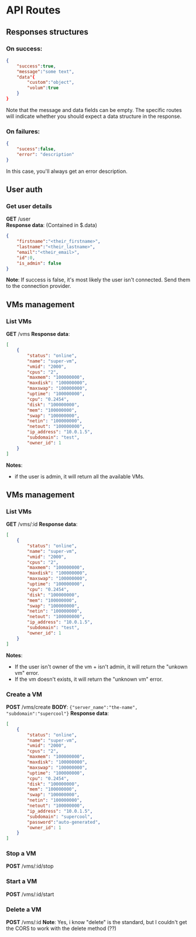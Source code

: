 # API Routes
## Responses structures
###  On success:
```json
{
    "success":true,
    "message":"some text",
    "data"{
        "custom":"object",
        "volum":true
    }
}
```  
Note that the message and data fields can be empty. The specific routes will indicate whether you should expect a data structure in the response.  
   
### On failures:
```json
{
    "sucess":false,
    "error": "description"
}
```
In this case, you'll always get an error description.


## User auth
### Get user details
**GET** /user  
**Response data**: (Contained in $.data)  
```json
{
    "firstname":"<their_firstname>",
    "lastname":"<their_lastname>",
    "email":"<their_email>",
    "id":0,
    "is_admin": false
}
```
**Note**: If success is false, it's most likely the user isn't connected. Send them to the connection provider.

## VMs management
### List VMs
**GET** /vms
**Response data**: 
```json
[
    {
        "status": "online",
        "name": "super-vm",
        "vmid": "2000",
        "cpus": "2",
        "maxmem": "100000000",
        "maxdisk": "100000000",
        "maxswap": "100000000",
        "uptime": "100000000",
        "cpu": "0.2454",
        "disk": "100000000",
        "mem": "100000000",
        "swap": "100000000",
        "netin": "100000000",
        "netout": "100000000",
        "ip_address": "10.0.1.5",
        "subdomain": "test",
        "owner_id": 1
    }
]
```
**Notes**: 
- if the user is admin, it will return all the available VMs.

## VMs management
### List VMs
**GET** /vms/:id
**Response data**: 
```json
[
    {
        "status": "online",
        "name": "super-vm",
        "vmid": "2000",
        "cpus": "2",
        "maxmem": "100000000",
        "maxdisk": "100000000",
        "maxswap": "100000000",
        "uptime": "100000000",
        "cpu": "0.2454",
        "disk": "100000000",
        "mem": "100000000",
        "swap": "100000000",
        "netin": "100000000",
        "netout": "100000000",
        "ip_address": "10.0.1.5",
        "subdomain": "test",
        "owner_id": 1
    }
]
```
**Notes**: 
- If the user isn't owner of the vm + isn't admin, it will return the "unkown vm" error.
- If the vm doesn't exists, it will return the "unknown vm" error.

### Create a VM
**POST** /vms/create
**BODY**: `{"server_name":"the-name", "subdomain":"supercool"}`
**Response data**:
```json
[
    {
        "status": "online",
        "name": "super-vm",
        "vmid": "2000",
        "cpus": "2",
        "maxmem": "100000000",
        "maxdisk": "100000000",
        "maxswap": "100000000",
        "uptime": "100000000",
        "cpu": "0.2454",
        "disk": "100000000",
        "mem": "100000000",
        "swap": "100000000",
        "netin": "100000000",
        "netout": "100000000",
        "ip_address": "10.0.1.5",
        "subdomain": "supercool",
        "password":"auto-generated",
        "owner_id": 1
    }
]
```

### Stop a VM
**POST** /vms/:id/stop

### Start a VM
**POST** /vms/:id/start

### Delete a VM
**POST** /vms/:id
**Note**: Yes, i know "delete" is the standard, but I couldn't get the CORS to work with the delete method (??)
